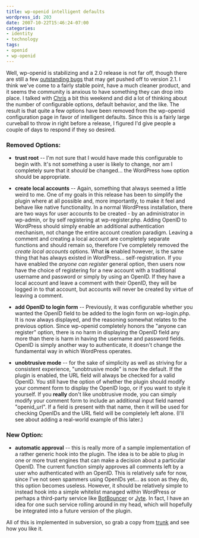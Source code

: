 ```yaml
---
title: wp-openid intelligent defaults
wordpress_id: 203
date: 2007-10-22T15:46:24-07:00
categories:
- identity
- technology
tags:
- openid
- wp-openid
---
```

Well, wp-openid is stabilizing and a 2.0 release is not far off, though there are still a few [outstanding bugs][] that
may get pushed off to version 2.1.  I think we've come to a fairly stable point, have a much cleaner product, and it
seems the community is anxious to have something they can drop into place.  I talked with [Chris][] a bit this weekend
and did a lot of thinking about the number of configurable options, default behavior, and the like.  The result is that
quite a few options have been removed from the wp-openid configuration page in favor of intelligent defaults.  Since
this is a fairly large curveball to throw in right before a release, I figured I'd give people a couple of days to
respond if they so desired.

[outstanding bugs]: http://dev.wp-plugins.org/report/9?COMPONENT=openid
[Chris]: http://factoryjoe.com/blog/

### Removed Options: ###

 - **trust root** -- I'm not sure that I would have made this configurable to begin with.  It's not something a user is
 likely to change, nor am I completely sure that it *should* be changed... the WordPress `home` option should be
 appropriate.

 - **create local accounts** -- Again, something that always seemed a little weird to me.  One of my goals in this
 release has been to simplify the plugin where at all possible and, more importantly, to make it feel and behave like
 native functionality.  In a normal WordPress installation, there are two ways for user accounts to be created - by an
 administrator in wp-admin, or by self registering at wp-register.php.  Adding OpenID to WordPress should simply enable
 an additional authentication mechanism, not change the entire account creation paradigm.  Leaving a comment and
 creating a local account are completely separate functions and should remain so, therefore I've completely removed the
 *create local accounts* options.  What **is** enabled however, is the same thing that has always existed in
 WordPress... self-registration.  If you have enabled the *anyone can register* general option, then users now have the
 choice of registering for a new account with a traditional username and password or simply by using an OpenID.  If they
 have a local account and leave a comment with their OpenID, they will be logged in to that account, but accounts will
 never be created by virtue of leaving a comment.

 - **add OpenID to login form** -- Previously, it was configurable whether you wanted the OpenID field to be added to
 the login form on wp-login.php.  It is now always displayed, and the reasoning somewhat relates to the previous option.
 Since wp-openid completely honors the "anyone can register" option, there is no harm in displaying the OpenID field any
 more than there is harm in having the username and password fields.  OpenID is simply another way to authenticate, it
 doesn't change the fundamental way in which WordPress operates.

 - **unobtrusive mode** -- for the sake of simplicity as well as striving for a consistent experience, "unobtrusive
 mode" is now the default.  If the plugin is enabled, the URL field will always be checked for a valid OpenID.  You
 still have the option of whether the plugin should modify your comment form to display the OpenID logo, or if you want
 to style it yourself.  If you **really** don't like unobtrusive mode, you can simply modify your comment form to
 include an additional input field named "openid_url".  If a field is present with that name, then it will be used for
 checking OpenIDs and the URL field will be completely left alone.  (I'll see about adding a real-world example of this
 later.)

### New Option: ###

- **automatic approval** -- this is really more of a sample implementation of a rather generic hook into the plugin.
The idea is to be able to plug in one or more trust engines that can make a decision about a particular OpenID.  The
current function simply approves all comments left by a user who authenticated with an OpenID.  This is relatively safe
for now, since I've not seen spammers using OpenIDs yet... as soon as they do, this option becomes useless.  However, it
should be relatively simple to instead hook into a simple whitelist managed within WordPress or perhaps a third-party
service like [BotBouncer][] or [Jyte][].  In fact, I have an idea for one such service rolling around in my head, which
will hopefully be integrated into a future version of the plugin.

[BotBouncer]: http://botbouncer.com/
[Jyte]: http://jyte.com/

All of this is implemented in subversion, so grab a copy from [trunk][] and see how you like it.

[trunk]: http://svn.wp-plugins.org/openid/trunk/
